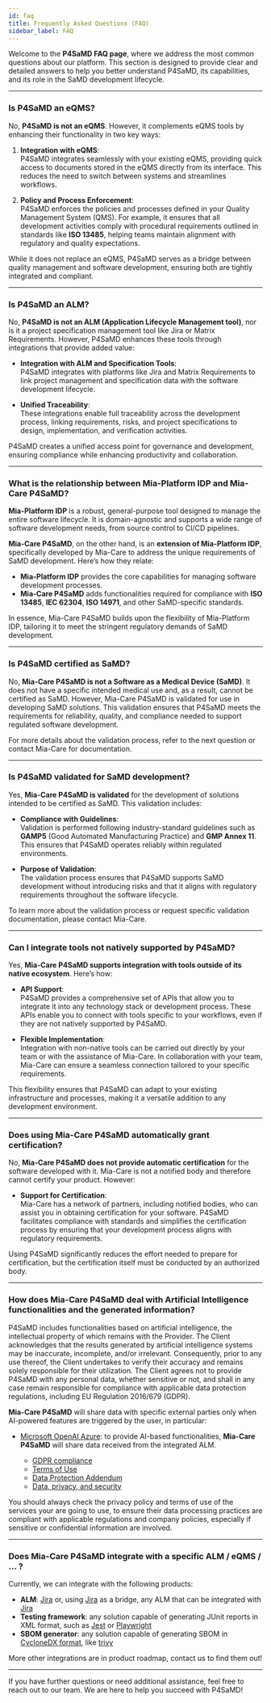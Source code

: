 ```yaml
---
id: faq
title: Frequently Asked Questions (FAQ)
sidebar_label: FAQ
---
```


Welcome to the **P4SaMD FAQ page**, where we address the most common questions about our platform. This section is designed to provide clear and detailed answers to help you better understand P4SaMD, its capabilities, and its role in the SaMD development lifecycle.

---

### Is P4SaMD an eQMS?

No, **P4SaMD is not an eQMS**. However, it complements eQMS tools by enhancing their functionality in two key ways:

1. **Integration with eQMS**:  
   P4SaMD integrates seamlessly with your existing eQMS, providing quick access to documents stored in the eQMS directly from its interface. This reduces the need to switch between systems and streamlines workflows.

2. **Policy and Process Enforcement**:  
   P4SaMD enforces the policies and processes defined in your Quality Management System (QMS). For example, it ensures that all development activities comply with procedural requirements outlined in standards like **ISO 13485**, helping teams maintain alignment with regulatory and quality expectations.

While it does not replace an eQMS, P4SaMD serves as a bridge between quality management and software development, ensuring both are tightly integrated and compliant.

---

### Is P4SaMD an ALM?

No, **P4SaMD is not an ALM (Application Lifecycle Management tool)**, nor is it a project specification management tool like Jira or Matrix Requirements. However, P4SaMD enhances these tools through integrations that provide added value:

- **Integration with ALM and Specification Tools**:  
   P4SaMD integrates with platforms like Jira and Matrix Requirements to link project management and specification data with the software development lifecycle.
  
- **Unified Traceability**:  
   These integrations enable full traceability across the development process, linking requirements, risks, and project specifications to design, implementation, and verification activities.

P4SaMD creates a unified access point for governance and development, ensuring compliance while enhancing productivity and collaboration.

---

### What is the relationship between Mia-Platform IDP and Mia-Care P4SaMD?

**Mia-Platform IDP** is a robust, general-purpose tool designed to manage the entire software lifecycle. It is domain-agnostic and supports a wide range of software development needs, from source control to CI/CD pipelines.

**Mia-Care P4SaMD**, on the other hand, is an **extension of Mia-Platform IDP**, specifically developed by Mia-Care to address the unique requirements of SaMD development. Here’s how they relate:

- **Mia-Platform IDP** provides the core capabilities for managing software development processes.
- **Mia-Care P4SaMD** adds functionalities required for compliance with **ISO 13485**, **IEC 62304**, **ISO 14971**, and other SaMD-specific standards.

In essence, Mia-Care P4SaMD builds upon the flexibility of Mia-Platform IDP, tailoring it to meet the stringent regulatory demands of SaMD development.

---

### Is P4SaMD certified as SaMD?

No, **Mia-Care P4SaMD is not a Software as a Medical Device (SaMD)**. It does not have a specific intended medical use and, as a result, cannot be certified as SaMD. However, Mia-Care P4SaMD is validated for use in developing SaMD solutions. This validation ensures that P4SaMD meets the requirements for reliability, quality, and compliance needed to support regulated software development.

For more details about the validation process, refer to the next question or contact Mia-Care for documentation.

---

### Is P4SaMD validated for SaMD development?

Yes, **Mia-Care P4SaMD is validated** for the development of solutions intended to be certified as SaMD. This validation includes:

- **Compliance with Guidelines**:  
   Validation is performed following industry-standard guidelines such as **GAMP5** (Good Automated Manufacturing Practice) and **GMP Annex 11**. This ensures that P4SaMD operates reliably within regulated environments.

- **Purpose of Validation**:  
   The validation process ensures that P4SaMD supports SaMD development without introducing risks and that it aligns with regulatory requirements throughout the software lifecycle.

To learn more about the validation process or request specific validation documentation, please contact Mia-Care.

---

### Can I integrate tools not natively supported by P4SaMD?

Yes, **Mia-Care P4SaMD supports integration with tools outside of its native ecosystem**. Here’s how:

- **API Support**:  
   P4SaMD provides a comprehensive set of APIs that allow you to integrate it into any technology stack or development process. These APIs enable you to connect with tools specific to your workflows, even if they are not natively supported by P4SaMD.

- **Flexible Implementation**:  
   Integration with non-native tools can be carried out directly by your team or with the assistance of Mia-Care. In collaboration with your team, Mia-Care can ensure a seamless connection tailored to your specific requirements.

This flexibility ensures that P4SaMD can adapt to your existing infrastructure and processes, making it a versatile addition to any development environment.

---

### Does using Mia-Care P4SaMD automatically grant certification?

No, **Mia-Care P4SaMD does not provide automatic certification** for the software developed with it. Mia-Care is not a notified body and therefore cannot certify your product. However:

- **Support for Certification**:  
   Mia-Care has a network of partners, including notified bodies, who can assist you in obtaining certification for your software. P4SaMD facilitates compliance with standards and simplifies the certification process by ensuring that your development process aligns with regulatory requirements.

Using P4SaMD significantly reduces the effort needed to prepare for certification, but the certification itself must be conducted by an authorized body.

---

### How does Mia-Care P4SaMD deal with Artificial Intelligence functionalities and the generated information?

P4SaMD includes functionalities based on artificial intelligence, the intellectual property of which remains with the Provider. The Client acknowledges that the results generated by artificial intelligence systems may be inaccurate, incomplete, and/or irrelevant. Consequently, prior to any use thereof, the Client undertakes to verify their accuracy and remains solely responsible for their utilization. The Client agrees not to provide P4SaMD with any personal data, whether sensitive or not, and shall in any case remain responsible for compliance with applicable data protection regulations, including EU Regulation 2016/679 (GDPR). 

**Mia-Care P4SaMD** will share data with specific external parties only when AI-powered features are triggered by the user, in particular:

- [Microsoft OpenAI Azure][azure-openai-service]: to provide AI-based functionalities, **Mia-Care P4SaMD** will share data received from the integrated ALM.

  - [GDPR compliance][azure-openai-gdpr]
  - [Terms of Use][azure-openai-tos]
  - [Data Protection Addendum][azure-openai-dpa]
  - [Data, privacy, and security][azure-openai-data-privacy-security]

You should always check the privacy policy and terms of use of the services your are going to use, to ensure their data processing practices are compliant with applicable regulations and company policies, especially if sensitive or confidential information are involved.

---

### Does Mia-Care P4SaMD integrate with a specific ALM / eQMS / … ?

Currently, we can integrate with the following products:

- **ALM**: [Jira][jira] or, using [Jira][jira] as a bridge, any ALM that can be integrated with [Jira][jira] 
- **Testing framework**: any solution capable of generating JUnit reports in XML format, such as [Jest][jest] or [Playwright][playwright]
- **SBOM generator**: any solution capable of generating SBOM in [CycloneDX format][cyclone-dx], like [trivy][trivy]

More other integrations are in product roadmap, contact us to find them out! 

---

If you have further questions or need additional assistance, feel free to reach out to our team. We are here to help you succeed with P4SaMD!

[azure-openai-service]: https://azure.microsoft.com/en-us/products/ai-services/openai-service
[azure-openai-gdpr]: https://learn.microsoft.com/en-us/legal/gdpr
[azure-openai-tos]: https://learn.microsoft.com/en-us/legal/termsofuse
[azure-openai-dpa]: https://aka.ms/DPA
[azure-openai-data-privacy-security]: https://learn.microsoft.com/en-us/legal/cognitive-services/openai/data-privacy
[cyclone-dx]: https://cyclonedx.org/
[jest]: https://github.com/jest-community/jest-junit
[jira]: https://www.atlassian.com/it/software/jira
[playwright]: https://playwright.dev/docs/test-reporters#junit-reporter
[trivy]: https://trivy.dev/latest/
